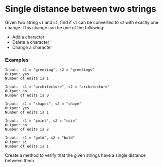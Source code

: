# Single distance between two strings

Given two string `s1` and `s2`, find if `s1` can be converted to `s2` with exactly one change. This change can be one of the following:
  - Add a character
  - Delete a character
  - Change a character

### Examples
```
Input:  s1 = "greeting", s2 = "greetings"
Output: yes
Number of edits is 1

Input:  s1 = "architecture", s2 = "architecture"
Output: no
Number of edits is 0

Input:  s1 = "shapes", s2 = "shape"
Output: yes
Number of edits is 1

Input:  s1 = "point", s2 = "coin"
Output: no
Number of edits is 2

Input:  s1 = "gold", s2 = "bold"
Output: si
Number of edits is 1
```

Create a method to verify that the given strings have a single distance between them.
